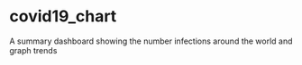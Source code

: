 # covid19_chart

A summary dashboard showing the number infections around the world and graph trends